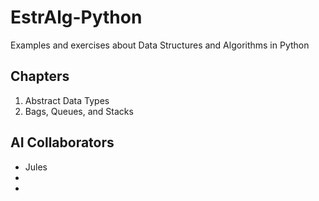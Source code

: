 # EstrAlg-Python

Examples and exercises about Data Structures and Algorithms in Python

## Chapters
1. Abstract Data Types
2. Bags, Queues, and Stacks




## AI Collaborators

- Jules
- 
-


